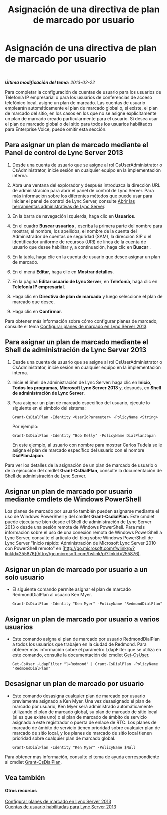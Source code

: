 ﻿---
title: Asignación de una directiva de plan de marcado por usuario
TOCTitle: Asignación de una directiva de plan de marcado por usuario
ms:assetid: 9fea861f-7770-4cae-9b1f-2a960595bfc9
ms:mtpsurl: https://technet.microsoft.com/es-es/library/JJ688156(v=OCS.15)
ms:contentKeyID: 49889506
ms.date: 01/07/2017
mtps_version: v=OCS.15
ms.translationtype: HT
---

# Asignación de una directiva de plan de marcado por usuario

 

_**Última modificación del tema:** 2013-02-22_

Para completar la configuración de cuentas de usuario para los usuarios de Telefonía IP empresarial o para los usuarios de conferencias de acceso telefónico local, asigne un plan de marcado. Las cuentas de usuario emplearán automáticamente el plan de marcado global o, si existe, el plan de marcado del sitio, en los casos en los que no se asigne explícitamente un plan de marcado creado particularmente para el usuario. Si desea usar el plan de marcado global o del sitio para todos los usuarios habilitados para Enterprise Voice, puede omitir esta sección.

## Para asignar un plan de marcado mediante el Panel de control de Lync Server 2013

1.  Desde una cuenta de usuario que se asigne al rol CsUserAdministrator o CsAdministrator, inicie sesión en cualquier equipo en la implementación interna.

2.  Abra una ventana del explorador y después introduzca la dirección URL de administración para abrir el panel de control de Lync Server. Para más información sobre los diferentes métodos que puede usar para iniciar el panel de control de Lync Server, consulte [Abrir las herramientas administrativas de Lync Server](lync-server-2013-open-lync-server-administrative-tools.md).

3.  En la barra de navegación izquierda, haga clic en **Usuarios**.

4.  En el cuadro **Buscar usuarios** , escriba la primera parte del nombre para mostrar, el nombre, los apellidos, el nombre de la cuenta del Administrador de cuentas de seguridad (SAM), la dirección SIP o el identificador uniforme de recursos (URI) de línea de la cuenta de usuario que desee habilitar y, a continuación, haga clic en **Buscar** .

5.  En la tabla, haga clic en la cuenta de usuario que desee asignar un plan de marcado.

6.  En el menú **Editar**, haga clic en **Mostrar detalles**.

7.  En la página **Editar usuario de Lync Server**, en **Telefonía**, haga clic en **Telefonía IP empresarial**.

8.  Haga clic en **Directiva de plan de marcado** y luego seleccione el plan de marcado que desee.

9.  Haga clic en **Confirmar**.

Para obtener más información sobre cómo configurar planes de marcado, consulte el tema [Configurar planes de marcado en Lync Server 2013](lync-server-2013-configuring-dial-plans.md).

## Para asignar un plan de marcado mediante el Shell de administración de Lync Server 2013

1.  Desde una cuenta de usuario que se asigne al rol CsUserAdministrator o CsAdministrator, inicie sesión en cualquier equipo en la implementación interna.

2.  Inicie el Shell de administración de Lync Server: haga clic en **Inicio**, **Todos los programas**, **Microsoft Lync Server 2013** y, después, en **Shell de administración de Lync Server**.

3.  Para asignar un plan de marcado específico del usuario, ejecute lo siguiente en el símbolo del sistema:
    
        Grant-CsDialPlan -Identity <UserIdParameter> -PolicyName <String>
    
    Por ejemplo:
    
        Grant-CsDialPlan -Identity "Bob Kelly" -PolicyName DialPlanJapan
    
    En este ejemplo, al usuario con nombre para mostrar Carlos Tudela se le asigna el plan de marcado específico del usuario con el nombre **DialPlanJapan**.

Para ver los detalles de la asignación de un plan de marcado de usuario o de la ejecución del cmdlet **Grant-CsDialPlan**, consulte la documentación de [Shell de administración de Lync Server](lync-server-2013-lync-server-management-shell.md).

## Asignar un plan de marcado por usuario mediante cmdlets de Windows PowerShell

Los planes de marcado por usuario también pueden asignarse mediante el uso de Windows PowerShell y del cmdlet **Grant-CsdialPlan**. Este cmdlet puede ejecutarse bien desde el Shell de administración de Lync Server 2013 o desde una sesión remota de Windows PowerShell. Para más información sobre el uso de una conexión remota de Windows PowerShell a Lync Server, consulte el artículo del blog sobre Windows PowerShell de Lync Server "Inicio rápido: Administración de Microsoft Lync Server 2010 con PowerShell remoto" en [http://go.microsoft.com/fwlink/p/?linkId=255876](http://go.microsoft.com/fwlink/p/?linkid=255876).

## Asignar un plan de marcado por usuario a un solo usuario

  - El siguiente comando permite asignar el plan de marcado RedmondDialPlan al usuario Ken Myer.
    
        Grant-CsDialPlan -Identity "Ken Myer" -PolicyName "RedmondDialPlan"

## Asignar un plan de marcado por usuario a varios usuarios

  - Este comando asigna el plan de marcado por usuario RedmondDialPlan a todos los usuarios que trabajen en la ciudad de Redmond. Para obtener más información sobre el parámetro LdapFilter que se utiliza en este comando, consulte la documentación del cmdlet [Get-CsUser](https://docs.microsoft.com/en-us/powershell/module/skype/Get-CsUser).
    
        Get-CsUser -LdapFilter "l=Redmond" | Grant-CsDialPlan -PolicyName "RedmondDialPlan"

## Desasignar un plan de marcado por usuario

  - Este comando desasigna cualquier plan de marcado por usuario previamente asignado a Ken Myer. Una vez desasignado el plan de marcado por usuario, Ken Myer será administrado automáticamente utilizando el plan de marcado global, su plan de marcado de sitio local (si es que existe uno) o el plan de marcado de ámbito de servicio asignado a este registrador o puerta de enlace de RTC. Los planes de marcado de ámbito de servicio tienen prioridad sobre cualquier plan de marcado de sitio local, y los planes de marcado de sitio local tienen prioridad sobre cualquier plan de marcado global.
    
        Grant-CsDialPlan -Identity "Ken Myer" -PolicyName $Null

Para obtener más información, consulte el tema de ayuda correspondiente al cmdlet [Grant-CsDialPlan](grant-csdialplan.md).

## Vea también

#### Otros recursos

[Configurar planes de marcado en Lync Server 2013](lync-server-2013-configuring-dial-plans.md)  
[Cuentas de usuario habilitadas para Lync Server 2013](lync-server-2013-user-accounts-enabled-for-lync-server.md)

